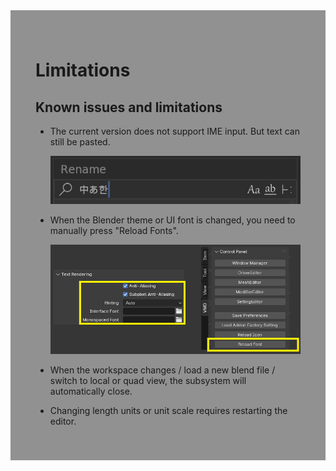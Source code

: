 <div style="background-color: #909190; padding: 40px;">

# **Limitations**

## Known issues and limitations

- The current version does not support IME input. But text can still be pasted.

    ![](./img/ime.png)

- When the Blender theme or UI font is changed, you need to manually press "Reload Fonts".

    ![](./img/reloadfont.png)

- When the workspace changes / load a new blend file / switch to local or quad view, the subsystem will automatically close.

- Changing length units or unit scale requires restarting the editor.
